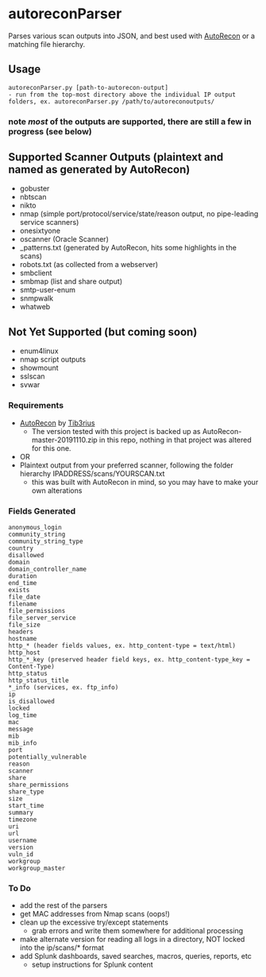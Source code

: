 # autoreconParser
Parses various scan outputs into JSON, and best used with [AutoRecon](https://github.com/Tib3rius/AutoRecon) or a matching file hierarchy.

## Usage
```
autoreconParser.py [path-to-autorecon-output]
- run from the top-most directory above the individual IP output folders, ex. autoreconParser.py /path/to/autoreconoutputs/
```

### note *most* of the outputs are supported, there are still a few in progress (see below)
## Supported Scanner Outputs (plaintext and named as generated by AutoRecon)
- gobuster
- nbtscan
- nikto
- nmap (simple port/protocol/service/state/reason output, no pipe-leading service scanners)
- onesixtyone
- oscanner (Oracle Scanner)
- _patterns.txt (generated by AutoRecon, hits some highlights in the scans)
- robots.txt (as collected from a webserver)
- smbclient
- smbmap (list and share output)
- smtp-user-enum
- snmpwalk
- whatweb

## Not Yet Supported (but coming soon)
- enum4linux
- nmap script outputs
- showmount
- sslscan
- svwar

### Requirements
- [AutoRecon](https://github.com/Tib3rius/AutoRecon) by [Tib3rius](https://github.com/Tib3rius/)
  - The version tested with this project is backed up as AutoRecon-master-20191110.zip in this repo, nothing in that project was altered for this one.
- OR
- Plaintext output from your preferred scanner, following the folder hierarchy IPADDRESS/scans/YOURSCAN.txt
	- this was built with AutoRecon in mind, so you may have to make your own alterations

### Fields Generated
```
anonymous_login
community_string
community_string_type
country
disallowed
domain
domain_controller_name
duration
end_time
exists
file_date
filename
file_permissions
file_server_service
file_size
headers
hostname
http_* (header fields values, ex. http_content-type = text/html)
http_host
http_*_key (preserved header field keys, ex. http_content-type_key = Content-Type)
http_status
http_status_title
*_info (services, ex. ftp_info)
ip
is_disallowed
locked
log_time
mac
message
mib
mib_info  
port
potentially_vulnerable
reason
scanner
share
share_permissions
share_type
size
start_time
summary
timezone
uri
url
username
version
vuln_id
workgroup
workgroup_master
```

### To Do
- add the rest of the parsers
- get MAC addresses from Nmap scans (oops!)
- clean up the excessive try/except statements
	- grab errors and write them somewhere for additional processing
- make alternate version for reading all logs in a directory, NOT locked into the ip/scans/* format
- add Splunk dashboards, saved searches, macros, queries, reports, etc
	- setup instructions for Splunk content
